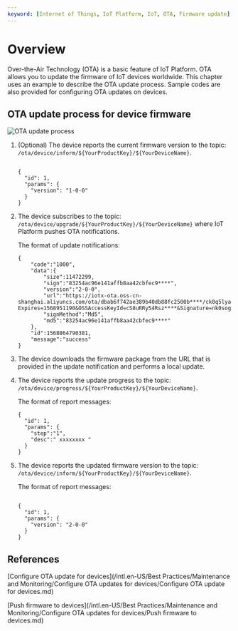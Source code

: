```yaml
---
keyword: [Internet of Things, IoT Platform, IoT, OTA, Firmware update]
---
```


# Overview

Over-the-Air Technology \(OTA\) is a basic feature of IoT Platform. OTA allows you to update the firmware of IoT devices worldwide. This chapter uses an example to describe the OTA update process. Sample codes are also provided for configuring OTA updates on devices.

## OTA update process for device firmware

![OTA update process](https://static-aliyun-doc.oss-cn-hangzhou.aliyuncs.com/assets/img/en-US/5131404061/p178027.jpg)

1.  \(Optional\) The device reports the current firmware version to the topic: `/ota/device/inform/${YourProductKey}/${YourDeviceName}`.

    ```
    
    {
      "id": 1,
      "params": {
        "version": "1-0-0"
      }
    }
    ```

2.  The device subscribes to the topic: `/ota/device/upgrade/${YourProductKey}/${YourDeviceName}` where IoT Platform pushes OTA notifications.

    The format of update notifications:

    ```
    {
        "code":"1000",
        "data":{
            "size":11472299,
            "sign":"83254ac96e141affb8aa42cbfec9****",
            "version":"2-0-0",
            "url":"https://iotx-ota.oss-cn-shanghai.aliyuncs.com/ota/dbab6f742ae389b40db88fc2500b****/ck0q5lyav00003i7hezxe****.zip?Expires=1568951190&OSSAccessKeyId=cS8uRRy54Rsz****&Signature=nk0sogaxtyp7dYvKZnjNQ%2BZ8Q9****",
            "signMethod":"Md5",
            "md5":"83254ac96e141affb8aa42cbfec9****"
        },
        "id":1568864790381,
        "message":"success"
    }
    ```

3.  The device downloads the firmware package from the URL that is provided in the update notification and performs a local update.
4.  The device reports the update progress to the topic: `/ota/device/progress/${YourProductKey}/${YourDeviceName}`.

    The format of report messages:

    ```
    {
      "id": 1,
      "params": {
        "step":"1", 
        "desc":" xxxxxxxx "
      }   
    }
    ```

5.  The device reports the updated firmware version to the topic: `/ota/device/inform/${YourProductKey}/${YourDeviceName}`.

    The format of report messages:

    ```
    
    {
      "id": 1,
      "params": {
        "version": "2-0-0"
      }
    }
    ```


## References

[Configure OTA update for devices](/intl.en-US/Best Practices/Maintenance and Monitoring/Configure OTA updates for devices/Configure OTA update for devices.md)

[Push firmware to devices](/intl.en-US/Best Practices/Maintenance and Monitoring/Configure OTA updates for devices/Push firmware to devices.md)

